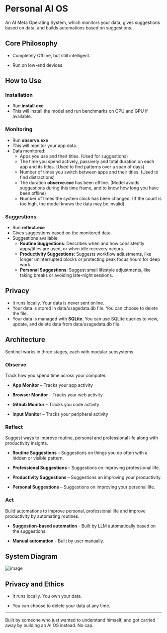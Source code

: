 # Personal AI OS

An AI Meta Operating System, which monitors your data, gives suggestions based on data, and builds automations based on suggestions.

## Core Philosophy

- Completely Offline, but still intelligent.

- Run on low-end devices.

## How to Use

### Installation

- Run **install.exe**
- This will install the model and run benchmarks on CPU and GPU if available.

### Monitoring

- Run **observe.exe**
- This will monitor your app data.
- Data monitored:
  - Apps you use and their titles. (Used for suggestions)
  - The time you spend actively, passively and total duration on each app and its titles. (Used to find patterns over a span of days)
  - Number of times you switch between apps and their titles. (Used to find distractions)
  - The duration **observe.exe** has been offline. (Model avoids suggestions during this time frame, and to know how long you have been offline)
  - Number of times the system clock has been changed. (If the count is too high, the model knows the data may be invalid).
 
### Suggestions

- Run **reflect.exe**
- Gives suggestions based on the monitored data.
- Suggestions available:
  - **Routine Suggestions**: Describes when and how consistently apps/titles are used, or when idle recovery occurs.
  - **Productivity Suggestions**: Suggests workflow adjustments, like longer uninterrupted blocks or protecting peak focus hours for deep work.
  - **Personal Suggestions**: Suggest small lifestyle adjustments, like taking breaks or avoiding late-night sessions.
 
## Privacy

- It runs locally. Your data is never sent online.
- Your data is stored in data/usagedata.db file. You can choose to delete the file.
- Your data is managed with **SQLite**. You can use SQLite queries to view, update, and delete data from data/usagedata.db file.

## Architecture

Sentinel works in three stages, each with modular subsystems:

### Observe

Track how you spend time across your computer.

- **App Monitor** – Tracks your app activity

- **Browser Monitor** – Tracks your web activity

- **Github Monitor** – Tracks you code activity

- **Input Monitor** – Tracks your peripheral activity

### Reflect

Suggest ways to improve routine, personal and professional life along with productivity insights.

- **Routine Suggestions** – Suggestions on things you do often with a hidden or visible pattern.

- **Professional Suggestions** – Suggestions on improving professional life.

- **Productivity Suggestions** – Suggestions on improving your productivity.

- **Personal Suggestions** – Suggestions on improving your personal life.

### Act

Build automations to improve personal, professional life and improve productivity by automating routines.

- **Suggestion-based automation** - Built by LLM automatically based on the suggestions.

- **Manual automation** - Built by user manually.

## System Diagram

![image](https://github.com/user-attachments/assets/bab6660a-d8b3-452a-8055-88e2a008c7ce)

## Privacy and Ethics

- It runs locally. You own your data.

- You can choose to delete your data at any time.

---

Built by someone who just wanted to understand himself, and got carried away by building an AI OS instead. No cap.

